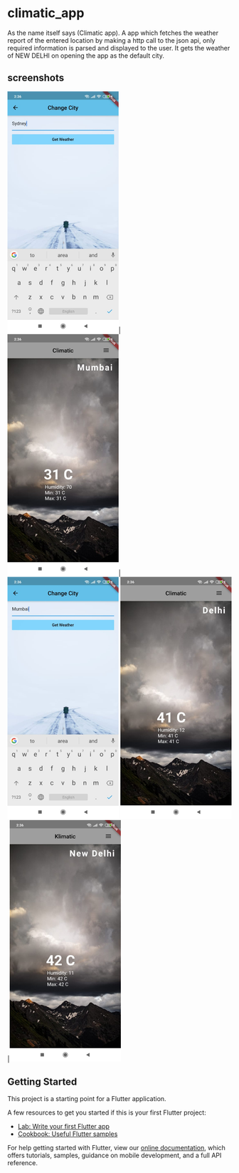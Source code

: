 # climatic_app

As the name itself says (Climatic app). A app which fetches the weather report of the entered location by making a http call to the json api, only required information is parsed and displayed to the user. It gets the weather of NEW DELHI on opening the app as the default city.

## screenshots
<img src="screenshots/climar8.jpeg" width="250">|<img src="screenshots/climat3.jpeg" width="250">|<img src="screenshots/climate0.jpeg" width="250">
<img src="screenshots/climate1.jpeg" width="250">|<img src="screenshots/climate2.jpeg" width="250">


## Getting Started

This project is a starting point for a Flutter application.

A few resources to get you started if this is your first Flutter project:

- [Lab: Write your first Flutter app](https://flutter.dev/docs/get-started/codelab)
- [Cookbook: Useful Flutter samples](https://flutter.dev/docs/cookbook)

For help getting started with Flutter, view our
[online documentation](https://flutter.dev/docs), which offers tutorials,
samples, guidance on mobile development, and a full API reference.
